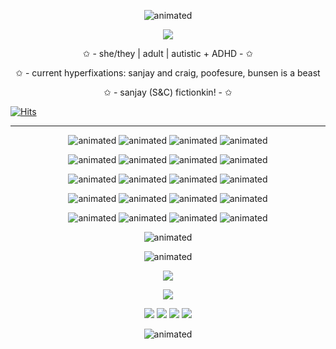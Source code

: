 <p align="center">
  <img src="https://64.media.tumblr.com/b0af91ed1cc36ed6c5126c3cfeca2415/ffee557fdd09bb25-b1/s1280x1920/b8bad39094fdefe833528cff9359df975a5cce03.pnj" alt="animated" />  

<p align="center">
  <img src="https://i.imgur.com/JYQ0SZA.png" />
</p>


<p align="center">
✩ - she/they | adult | autistic + ADHD - ✩
<p align="center">
✩ - current hyperfixations: sanjay and craig, poofesure, bunsen is a beast
</p>
<p align="center">
✩ - sanjay (S&C) fictionkin! - ✩
</p>

[![Hits](https://hits.seeyoufarm.com/api/count/incr/badge.svg?url=https%3A%2F%2Fgithub.com%2Fparaps&count_bg=%2347A871&title_bg=%236EF554&icon=&icon_color=%23E7E7E7&title=hits&edge_flat=false)](https://hits.seeyoufarm.com)

___
<p align="center">
  <img src="https://i.imgur.com/GpeicSu.gif" alt="animated" /> <img src="https://64.media.tumblr.com/2ad7c15ba595a3f12bc542739fe44635/f988212ba3c640ad-47/s100x200/964ecaff7d876106b506b596a9e71f109be9200b.gifv" alt="animated" /> <img src="https://i.imgur.com/05EYrJX.gif" alt="animated" /> <img src="https://files.catbox.moe/r9hiqj.png" alt="animated" />
</p>
<p align="center">
<img src="https://files.catbox.moe/nn7qfq.gif" alt="animated" /> <img src="https://files.catbox.moe/pw29hr.png" alt="animated" /> <img src="https://external-media.spacehey.net/media/sT7VMFPqxq0ToNLccsp1D1af06B54loPc0kHOtgTni5U=/https://files.catbox.moe/yi32ya.gif" alt="animated" /> <img src="https://files.catbox.moe/v2ese3.gif" alt="animated" />
</p>
<p align="center">
  <img src="https://likephantoms4ever.neocities.org/stamps/mii.png" alt="animated" /> <img src="https://64.media.tumblr.com/92977c74376a667e9584b29aecb9eba8/543bcfe12a12641b-68/s100x200/0e2eda5e012f8546ce59709c262a8b206e6b6d04.gifv" alt="animated" /> <img src="https://64.media.tumblr.com/0aa218d9b785b3ae9bf1a126c402b004/0b70f73ee60b7d79-89/s100x200/b69bd4f6a6e4318af5fc0b470868bb3a03e28100.gifv" alt="animated" /> <img src="https://64.media.tumblr.com/5d0aa9a9e0a3f4af98f336dbe5a6641b/c1a57e8f42a67571-c1/s100x200/8fbe97c449af5570ed8755c1b034341b9fe5ca13.gif" alt="animated" />
</p>
<p align="center">
  <img src="https://64.media.tumblr.com/e291d5d5ba7d07e20de32be607df3bff/ca08faeaddbd90a1-3a/s100x200/3caaf364760a448bff25ae0fec54e7af80d071e4.gifv" alt="animated" />   <img src="https://likephantoms4ever.neocities.org/stamps/toontown.png" alt="animated" />   <img src="https://i.imgur.com/8sfe5ml.png" alt="animated" />   <img src="https://64.media.tumblr.com/8e261412571652901363207bcf40ff4c/5e5d02f1f6821b09-b9/s100x200/dc0338da89c9cb499a798924402d5145399a03d7.jpg" alt="animated" />
</p>
<p align="center">
  <img src="https://64.media.tumblr.com/75a00878d75d0abdf1b72ee1d8fb2c49/81b1658f1f82e7d7-00/s100x200/a22b1c745e79138601cad40cd7387487c29fd733.gifv" alt="animated" /> <img src="https://64.media.tumblr.com/907a337a89860f243b2eabb3b9857376/6c4e5e9d66afbcdf-12/s100x200/5fa476697cb9ce69209bfdd9ac363432a0a1585b.gifv" alt="animated" /> <img src="https://64.media.tumblr.com/168c7366498d7edd662bf75059c96a35/56a5919cdc260a12-bf/s100x200/c1b8867d5e3bb623323cc98e792723c8105cb769.pnj" alt="animated" /> <img src="https://orig02.deviantart.net/7403/f/2007/200/3/5/being_childish_stamp_by_creativeness.gif" alt="animated" />
</p>
<p align="center">
  <img src="https://i.imgur.com/ZMIXbw5.png" alt="animated" />  
</p>
<p align="center">
  <img src="https://images-wixmp-ed30a86b8c4ca887773594c2.wixmp.com/f/3e7b1468-20d3-4cba-b4df-121dc61bfd79/davzgdc-a6b125b2-c394-4db6-8a5d-0bebd9df4929.png?token=eyJ0eXAiOiJKV1QiLCJhbGciOiJIUzI1NiJ9.eyJzdWIiOiJ1cm46YXBwOjdlMGQxODg5ODIyNjQzNzNhNWYwZDQxNWVhMGQyNmUwIiwiaXNzIjoidXJuOmFwcDo3ZTBkMTg4OTgyMjY0MzczYTVmMGQ0MTVlYTBkMjZlMCIsIm9iaiI6W1t7InBhdGgiOiJcL2ZcLzNlN2IxNDY4LTIwZDMtNGNiYS1iNGRmLTEyMWRjNjFiZmQ3OVwvZGF2emdkYy1hNmIxMjViMi1jMzk0LTRkYjYtOGE1ZC0wYmViZDlkZjQ5MjkucG5nIn1dXSwiYXVkIjpbInVybjpzZXJ2aWNlOmZpbGUuZG93bmxvYWQiXX0.9cy3qf3XMyub7VSxY0JnGfVmWzyh7Q4aRwUI9Kn0nmk" alt="animated" />  
</p>
<p align="center">
 <img src="https://64.media.tumblr.com/450dd7fccc2dc5c13093e92040124066/81bdf654311aa928-3a/s1280x1920/6c6efb7ac1a01b4e924a369d9c95ece7472c1e7f.gifv"/>
</p>

<p align="center">
 <img src="https://i.imgur.com/LrISoJv.png"/>
</p>
<p align="center">
<img src="https://files.catbox.moe/0e77g7.png"/> <img src="https://files.catbox.moe/f3q9xu.gif"/> <img src="https://files.catbox.moe/lvzg1n.gif"/> <img src="https://files.catbox.moe/mod3rg.png"/>
</p>

<p align="center">
  <img src="https://64.media.tumblr.com/92ac85fb229edfc5e74512d0638ca300/ffee557fdd09bb25-aa/s1280x1920/22f76b3528a66330f42049f6e01d5ae5d0dbd3ef.pnj" alt="animated" />  
</p>
